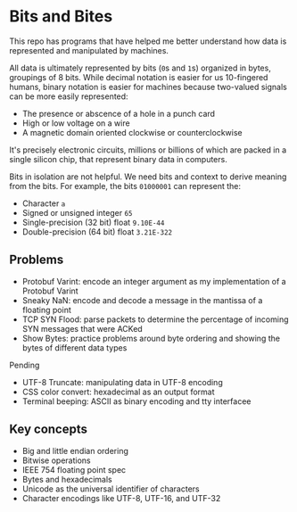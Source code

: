 # Bits and Bites

This repo has programs that have helped me better understand how data is represented and manipulated by machines.

All data is ultimately represented by bits (`0`s and `1`s) organized in bytes, groupings of 8 bits. While decimal notation is easier for us 10-fingered humans, binary notation is easier for machines because two-valued signals can be more easily represented:

- The presence or abscence of a hole in a punch card
- High or low voltage on a wire
- A magnetic domain oriented clockwise or counterclockwise

It's precisely electronic circuits, millions or billions of which are packed in a single silicon chip, that represent binary data in computers.

Bits in isolation are not helpful. We need bits and context to derive meaning from the bits. For example, the bits `01000001` can represent the:

- Character `a`
- Signed or unsigned integer `65`
- Single-precision (32 bit) float `9.10E-44`
- Double-precision (64 bit) float `3.21E-322`

## Problems

- Protobuf Varint: encode an integer argument as my implementation of a Protobuf Varint
- Sneaky NaN: encode and decode a message in the mantissa of a floating point
- TCP SYN Flood: parse packets to determine the percentage of incoming SYN messages that were ACKed
- Show Bytes: practice problems around byte ordering and showing the bytes of different data types

Pending

- UTF-8 Truncate: manipulating data in UTF-8 encoding
- CSS color convert: hexadecimal as an output format
- Terminal beeping: ASCII as binary encoding and tty interfacee

## Key concepts

- Big and little endian ordering
- Bitwise operations
- IEEE 754 floating point spec
- Bytes and hexadecimals
- Unicode as the universal identifier of characters
- Character encodings like UTF-8, UTF-16, and UTF-32
